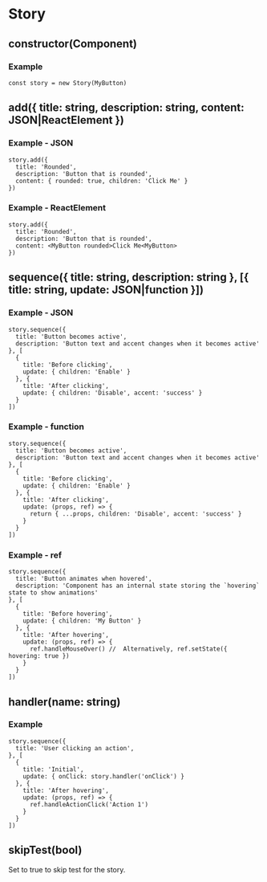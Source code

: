 # Story

## constructor(Component)

### Example
```
const story = new Story(MyButton)
```

## add({ title: string, description: string, content: JSON|ReactElement })

### Example - JSON
```
story.add({
  title: 'Rounded',
  description: 'Button that is rounded',
  content: { rounded: true, children: 'Click Me' }
})
```

### Example - ReactElement
```
story.add({
  title: 'Rounded',
  description: 'Button that is rounded',
  content: <MyButton rounded>Click Me<MyButton>
})
```

## sequence({ title: string, description: string }, [{ title: string, update: JSON|function }])

### Example - JSON
```
story.sequence({
  title: 'Button becomes active',
  description: 'Button text and accent changes when it becomes active'  
}, [
  {
    title: 'Before clicking',
    update: { children: 'Enable' }
  }, {
    title: 'After clicking',
    update: { children: 'Disable', accent: 'success' }
  }
])
```

### Example - function
```
story.sequence({
  title: 'Button becomes active',
  description: 'Button text and accent changes when it becomes active'  
}, [
  {
    title: 'Before clicking',
    update: { children: 'Enable' }
  }, {
    title: 'After clicking',
    update: (props, ref) => {
      return { ...props, children: 'Disable', accent: 'success' }
    }
  }
])
```

### Example - ref
```
story.sequence({
  title: 'Button animates when hovered',
  description: 'Component has an internal state storing the `hovering` state to show animations'
}, [
  {
    title: 'Before hovering',
    update: { children: 'My Button' }
  }, {
    title: 'After hovering',
    update: (props, ref) => {
      ref.handleMouseOver() //  Alternatively, ref.setState({ hovering: true })
    }
  }
])
```

## handler(name: string)

### Example
```
story.sequence({
  title: 'User clicking an action',
}, [
  {
    title: 'Initial',
    update: { onClick: story.handler('onClick') }
  }, {
    title: 'After hovering',
    update: (props, ref) => {
      ref.handleActionClick('Action 1')
    }
  }
])
```

## skipTest(bool)
Set to true to skip test for the story.
